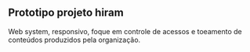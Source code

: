 ## Prototipo projeto hiram

Web system, responsivo, foque em controle de acessos e toeamento de conteúdos produzidos pela organização.
